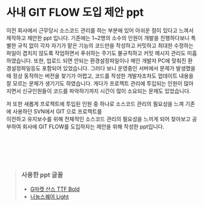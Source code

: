 # 사내 GIT FLOW 도입 제안 ppt #

이전 회사에서 근무당시 소스코드 관리를 하는 부분에 있어 아쉬운 점이 있다고 느껴서 제작하고 제안한 ppt 입니다.
기존에는 1~2명의 소수의 인원이 개발을 진행하다보니 특별한 규칙 없이 각자 자기가 맡은 기능의 코드만을 작성하고 커밋하고
최대한 수정하는 파일이 겹치지 않도록 작업하면서 푸쉬하는 주기도 불규칙하고 커밋 메시지 관리도 미흡하였습니다.
또한, 업로드 되면 안되는 환경설정파일이나 메인 개발자 PC에 맞춰진 환경설정파일등도 포함되어 있었습니다.
그러다 보니 운영중인 서버에서 문제가 발생했을 때 정상 동작하는 버전을 찾기가 어렵고, 코드를 작성한 개발자조차도 업데이트 내용을 잘 
모르는 문제가 생기기도 하였습니다.
게다가 프로젝트 관리에 투입되는 인원이 많아지면서 신규인원들이 코드를 파악하기까지 시간이 많이 소요되는 문제도 있었습니다.

저 또한 새롭게 프로젝트에 투입된 인원 중 하나로 소스코드 관리의 필요성을 느껴 기존에 사용하던 SVN에서 GIT 으로 프로젝트를  
이전하고 유지보수를 위해 전체적인 소스코드 관리의 필요성을 느끼게 되어 찾아보고 공부하여 회사에 GIT FLOW를 도입하자는 제안을 위해 
작성한 ppt입니다.

<br />
<br />
<br />
<br />

> ### <b> 사용한 ppt 글꼴 </b> <br />    
> + [G마켓 산스 TTF Bold](https://corp.gmarket.com/fonts/)     
> + [나눔스퀘어 Light](https://hangeul.naver.com/font)